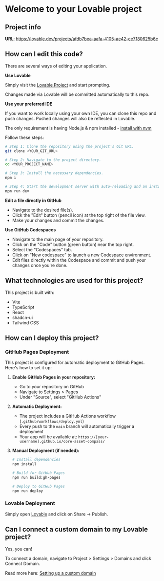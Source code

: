 # Welcome to your Lovable project

## Project info

**URL**: https://lovable.dev/projects/afdb7bea-aafa-4105-ae42-ce7180625b6c

## How can I edit this code?

There are several ways of editing your application.

**Use Lovable**

Simply visit the [Lovable Project](https://lovable.dev/projects/afdb7bea-aafa-4105-ae42-ce7180625b6c) and start prompting.

Changes made via Lovable will be committed automatically to this repo.

**Use your preferred IDE**

If you want to work locally using your own IDE, you can clone this repo and push changes. Pushed changes will also be reflected in Lovable.

The only requirement is having Node.js & npm installed - [install with nvm](https://github.com/nvm-sh/nvm#installing-and-updating)

Follow these steps:

```sh
# Step 1: Clone the repository using the project's Git URL.
git clone <YOUR_GIT_URL>

# Step 2: Navigate to the project directory.
cd <YOUR_PROJECT_NAME>

# Step 3: Install the necessary dependencies.
npm i

# Step 4: Start the development server with auto-reloading and an instant preview.
npm run dev
```

**Edit a file directly in GitHub**

- Navigate to the desired file(s).
- Click the "Edit" button (pencil icon) at the top right of the file view.
- Make your changes and commit the changes.

**Use GitHub Codespaces**

- Navigate to the main page of your repository.
- Click on the "Code" button (green button) near the top right.
- Select the "Codespaces" tab.
- Click on "New codespace" to launch a new Codespace environment.
- Edit files directly within the Codespace and commit and push your changes once you're done.

## What technologies are used for this project?

This project is built with:

- Vite
- TypeScript
- React
- shadcn-ui
- Tailwind CSS

## How can I deploy this project?

### GitHub Pages Deployment

This project is configured for automatic deployment to GitHub Pages. Here's how to set it up:

1. **Enable GitHub Pages in your repository:**
   - Go to your repository on GitHub
   - Navigate to Settings > Pages
   - Under "Source", select "GitHub Actions"

2. **Automatic Deployment:**
   - The project includes a GitHub Actions workflow (`.github/workflows/deploy.yml`)
   - Every push to the `main` branch will automatically trigger a deployment
   - Your app will be available at: `https://[your-username].github.io/core-asset-compass/`

3. **Manual Deployment (if needed):**
   ```sh
   # Install dependencies
   npm install
   
   # Build for GitHub Pages
   npm run build:gh-pages
   
   # Deploy to GitHub Pages
   npm run deploy
   ```

### Lovable Deployment

Simply open [Lovable](https://lovable.dev/projects/afdb7bea-aafa-4105-ae42-ce7180625b6c) and click on Share -> Publish.

## Can I connect a custom domain to my Lovable project?

Yes, you can!

To connect a domain, navigate to Project > Settings > Domains and click Connect Domain.

Read more here: [Setting up a custom domain](https://docs.lovable.dev/tips-tricks/custom-domain#step-by-step-guide)
